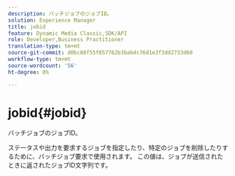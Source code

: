 ```yaml
---
description: バッチジョブのジョブID。
solution: Experience Manager
title: jobid
feature: Dynamic Media Classic,SDK/API
role: Developer,Business Practitioner
translation-type: tm+mt
source-git-commit: d0bc88f55f857762b3bab4c76d1e3f3dd2733d60
workflow-type: tm+mt
source-wordcount: '56'
ht-degree: 0%

---
```



# jobid{#jobid}

バッチジョブのジョブID。

ステータスや出力を要求するジョブを指定したり、特定のジョブを削除したりするために、バッチジョブ要求で使用されます。 この値は、ジョブが送信されたときに返されたジョブID文字列です。
